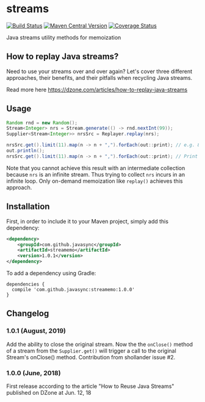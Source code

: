 # streams

[![Build Status](https://sonarcloud.io/api/project_badges/measure?project=com.github.javasync%3Astreamemo&metric=alert_status)](https://sonarcloud.io/dashboard?id=com.github.javasync%3Astreamemo)
[![Maven Central Version](https://img.shields.io/maven-central/v/com.github.javasync/streamemo.svg)](https://search.maven.org/#search%7Cga%7C1%7Ca%3A%22streamemo%22)
[![Coverage Status](https://sonarcloud.io/api/project_badges/measure?project=com.github.javasync%3Astreamemo&metric=coverage)](https://sonarcloud.io/component_measures?id=com.github.javasync%3Astreamemo&metric=Coverage)


Java streams utility methods for memoization

## How to replay Java streams?

Need to use your streams over and over again? Let's cover three different 
approaches, their benefits, and their pitfalls when recycling Java streams.

Read more here https://dzone.com/articles/how-to-replay-java-streams

## Usage

```java
Random rnd = new Random();
Stream<Integer> nrs = Stream.generate(() -> rnd.nextInt(99));
Supplier<Stream<Integer>> nrsSrc = Replayer.replay(nrs);

nrsSrc.get().limit(11).map(n -> n + ",").forEach(out::print); // e.g. 88,18,78,75,98,68,15,14,25,54,22,
out.println();
nrsSrc.get().limit(11).map(n -> n + ",").forEach(out::print); // Print the same previous numbers
```

Note that you cannot achieve this result with an intermediate 
collection because `nrs` is an infinite stream.
Thus trying to collect `nrs` incurs in an infinite loop.
Only on-demand memoization like `replay()` achieves this approach. 

## Installation

First, in order to include it to your Maven project,
simply add this dependency:

```xml
<dependency>
    <groupId>com.github.javasync</groupId>
    <artifactId>streamemo</artifactId>
    <version>1.0.1</version>
</dependency>
```

To add a dependency using Gradle:

```
dependencies {
  compile 'com.github.javasync:streamemo:1.0.0'
}
```

## Changelog

### 1.0.1 (August, 2019)

Add the ability to close the original stream.
Now the the `onClose()` method of a stream from the `Supplier.get()`
will trigger a call to the original Stream's onClose() method. 
Contribution from shollander issue #2. 

### 1.0.0 (June, 2018)

First release according to the article "How to Reuse Java Streams" published on DZone at Jun. 12, 18